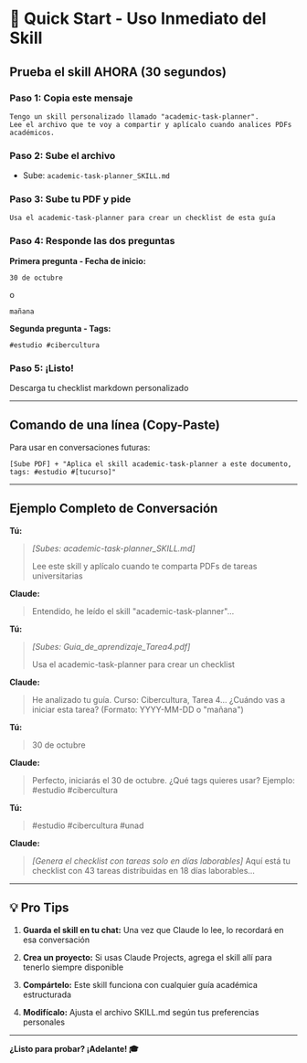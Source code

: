 # 🚀 Quick Start - Uso Inmediato del Skill

## Prueba el skill AHORA (30 segundos)

### Paso 1: Copia este mensaje
```
Tengo un skill personalizado llamado "academic-task-planner".
Lee el archivo que te voy a compartir y aplícalo cuando analices PDFs académicos.
```

### Paso 2: Sube el archivo
- Sube: `academic-task-planner_SKILL.md`

### Paso 3: Sube tu PDF y pide
```
Usa el academic-task-planner para crear un checklist de esta guía
```

### Paso 4: Responde las dos preguntas
**Primera pregunta - Fecha de inicio:**
```
30 de octubre
```
o
```
mañana
```

**Segunda pregunta - Tags:**
```
#estudio #cibercultura
```

### Paso 5: ¡Listo!
Descarga tu checklist markdown personalizado

---

## Comando de una línea (Copy-Paste)

Para usar en conversaciones futuras:
```
[Sube PDF] + "Aplica el skill academic-task-planner a este documento, tags: #estudio #[tucurso]"
```

---

## Ejemplo Completo de Conversación

**Tú:**
> *[Subes: academic-task-planner_SKILL.md]*
>
> Lee este skill y aplícalo cuando te comparta PDFs de tareas universitarias

**Claude:**
> Entendido, he leído el skill "academic-task-planner"...

**Tú:**
> *[Subes: Guia_de_aprendizaje_Tarea4.pdf]*
>
> Usa el academic-task-planner para crear un checklist

**Claude:**
> He analizado tu guía. Curso: Cibercultura, Tarea 4...
> ¿Cuándo vas a iniciar esta tarea? (Formato: YYYY-MM-DD o "mañana")

**Tú:**
> 30 de octubre

**Claude:**
> Perfecto, iniciarás el 30 de octubre.
> ¿Qué tags quieres usar? Ejemplo: #estudio #cibercultura

**Tú:**
> #estudio #cibercultura #unad

**Claude:**
> *[Genera el checklist con tareas solo en días laborables]*
> Aquí está tu checklist con 43 tareas distribuidas en 18 días laborables...

---

## 💡 Pro Tips

1. **Guarda el skill en tu chat:** Una vez que Claude lo lee, lo recordará en esa conversación

2. **Crea un proyecto:** Si usas Claude Projects, agrega el skill allí para tenerlo siempre disponible

3. **Compártelo:** Este skill funciona con cualquier guía académica estructurada

4. **Modifícalo:** Ajusta el archivo SKILL.md según tus preferencias personales

---

**¿Listo para probar? ¡Adelante! 🎓**
